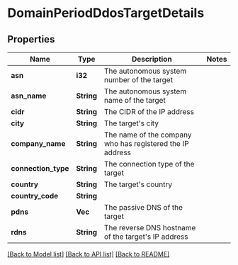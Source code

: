 # DomainPeriodDdosTargetDetails

## Properties

Name | Type | Description | Notes
------------ | ------------- | ------------- | -------------
**asn** | **i32** | The autonomous system number of the target |
**asn_name** | **String** | The autonomous system name of the target |
**cidr** | **String** | The CIDR of the IP address |
**city** | **String** | The target's city |
**company_name** | **String** | The name of the company who has registered the IP address |
**connection_type** | **String** | The connection type of the target |
**country** | **String** | The target's country |
**country_code** | **String** |  |
**pdns** | **Vec<String>** | The passive DNS of the target |
**rdns** | **String** | The reverse DNS hostname of the target's IP address |

[[Back to Model list]](./README.md#documentation-for-models) [[Back to API list]](./README.md#documentation-for-api-endpoints) [[Back to README]](../README.md)
